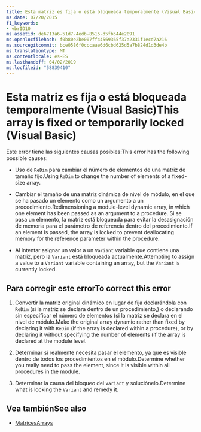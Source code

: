 ```yaml
---
title: Esta matriz es fija o está bloqueada temporalmente (Visual Basic)
ms.date: 07/20/2015
f1_keywords:
- vbrID10
ms.assetid: de6713a6-51d7-4edb-8515-d5fb544e2091
ms.openlocfilehash: f0b80e2be007ff44569365f37a2331f1ecd7a216
ms.sourcegitcommit: bce0586f0cccaae6d6cbd625d5a7b824d1d3de4b
ms.translationtype: MT
ms.contentlocale: es-ES
ms.lasthandoff: 04/02/2019
ms.locfileid: "58839410"
---
```

# <a name="this-array-is-fixed-or-temporarily-locked-visual-basic"></a><span data-ttu-id="f291d-102">Esta matriz es fija o está bloqueada temporalmente (Visual Basic)</span><span class="sxs-lookup"><span data-stu-id="f291d-102">This array is fixed or temporarily locked (Visual Basic)</span></span>
<span data-ttu-id="f291d-103">Este error tiene las siguientes causas posibles:</span><span class="sxs-lookup"><span data-stu-id="f291d-103">This error has the following possible causes:</span></span>  
  
-   <span data-ttu-id="f291d-104">Uso de `ReDim` para cambiar el número de elementos de una matriz de tamaño fijo.</span><span class="sxs-lookup"><span data-stu-id="f291d-104">Using `ReDim` to change the number of elements of a fixed-size array.</span></span>  
  
-   <span data-ttu-id="f291d-105">Cambiar el tamaño de una matriz dinámica de nivel de módulo, en el que se ha pasado un elemento como un argumento a un procedimiento.</span><span class="sxs-lookup"><span data-stu-id="f291d-105">Redimensioning a module-level dynamic array, in which one element has been passed as an argument to a procedure.</span></span> <span data-ttu-id="f291d-106">Si se pasa un elemento, la matriz está bloqueada para evitar la desasignación de memoria para el parámetro de referencia dentro del procedimiento.</span><span class="sxs-lookup"><span data-stu-id="f291d-106">If an element is passed, the array is locked to prevent deallocating memory for the reference parameter within the procedure.</span></span>  
  
-   <span data-ttu-id="f291d-107">Al intentar asignar un valor a un `Variant` variable que contiene una matriz, pero la `Variant` está bloqueada actualmente.</span><span class="sxs-lookup"><span data-stu-id="f291d-107">Attempting to assign a value to a `Variant` variable containing an array, but the `Variant` is currently locked.</span></span>  
  
## <a name="to-correct-this-error"></a><span data-ttu-id="f291d-108">Para corregir este error</span><span class="sxs-lookup"><span data-stu-id="f291d-108">To correct this error</span></span>  
  
1.  <span data-ttu-id="f291d-109">Convertir la matriz original dinámico en lugar de fija declarándola con `ReDim` (si la matriz se declara dentro de un procedimiento,) o declarando sin especificar el número de elementos (si la matriz se declara en el nivel de módulo.</span><span class="sxs-lookup"><span data-stu-id="f291d-109">Make the original array dynamic rather than fixed by declaring it with `ReDim` (if the array is declared within a procedure), or by declaring it without specifying the number of elements (if the array is declared at the module level.</span></span>  
  
2.  <span data-ttu-id="f291d-110">Determinar si realmente necesita pasar el elemento, ya que es visible dentro de todos los procedimientos en el módulo.</span><span class="sxs-lookup"><span data-stu-id="f291d-110">Determine whether you really need to pass the element, since it is visible within all procedures in the module.</span></span>  
  
3.  <span data-ttu-id="f291d-111">Determinar la causa del bloqueo del `Variant` y soluciónelo.</span><span class="sxs-lookup"><span data-stu-id="f291d-111">Determine what is locking the `Variant` and remedy it.</span></span>  
  
## <a name="see-also"></a><span data-ttu-id="f291d-112">Vea también</span><span class="sxs-lookup"><span data-stu-id="f291d-112">See also</span></span>

- [<span data-ttu-id="f291d-113">Matrices</span><span class="sxs-lookup"><span data-stu-id="f291d-113">Arrays</span></span>](../../../visual-basic/programming-guide/language-features/arrays/index.md)

